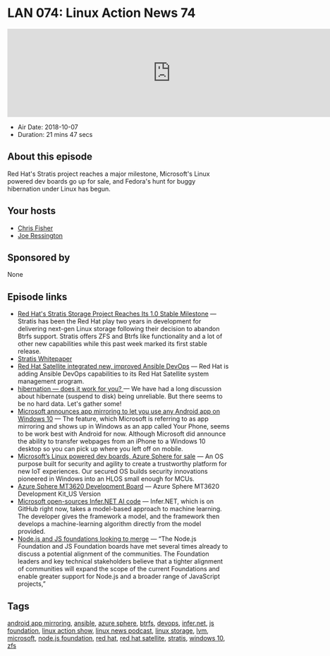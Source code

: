# LAN 074: Linux Action News 74

<iframe src="https://player.fireside.fm/v2/DAcK9LdX+yYfk6Am2?theme=dark" width="740" height="200" frameborder="0" scrolling="no"></iframe>

* Air Date: 2018-10-07
* Duration: 21 mins 47 secs

## About this episode

Red Hat's Stratis project reaches a major milestone, Microsoft's Linux powered dev boards go up for sale, and Fedora's hunt for buggy hibernation under Linux has begun.

## Your hosts
* [Chris Fisher](https://linuxactionnews.com/hosts/chris)
* [Joe Ressington](https://linuxactionnews.com/hosts/joe)

## Sponsored by

None



## Episode links

  * [Red Hat's Stratis Storage Project Reaches Its 1.0 Stable Milestone](https://www.phoronix.com/scan.php?page=news_item&px=Stratis-1.0-Released "Red Hat's Stratis Storage Project Reaches Its 1.0 Stable Milestone") — Stratis has been the Red Hat play two years in development for delivering next-gen Linux storage following their decision to abandon Btrfs support. Stratis offers ZFS and Btrfs like functionality and a lot of other new capabilities while this past week marked its first stable release. 
  * [Stratis Whitepaper ](https://stratis-storage.github.io/StratisSoftwareDesign.pdf "Stratis Whitepaper ")
  * [​Red Hat Satellite integrated new, improved Ansible DevOps](https://www.zdnet.com/article/red-hat-satellite-integrated-new-improved-ansible-devops/ "​Red Hat Satellite integrated new, improved Ansible DevOps") — Red Hat is adding Ansible DevOps capabilities to its Red Hat Satellite system management program.
  * [hibernation — does it work for you? ](https://lists.fedoraproject.org/archives/list/devel@lists.fedoraproject.org/thread/Q5KQC2SZW42I7ABJGXOZNHQLIBLU5DFO/ "hibernation — does it work for you? ") — We have had a long discussion about hibernate (suspend to disk) being unreliable. But there seems to be no hard data. Let's gather some! 
  * [Microsoft announces app mirroring to let you use any Android app on Windows 10](https://www.theverge.com/2018/10/2/17929908/microsoft-app-mirroring-android-windows-10-desktop "Microsoft announces app mirroring to let you use any Android app on Windows 10") — The feature, which Microsoft is referring to as app mirroring and shows up in Windows as an app called Your Phone, seems to be work best with Android for now. Although Microsoft did announce the ability to transfer webpages from an iPhone to a Windows 10 desktop so you can pick up where you left off on mobile.
  * [Microsoft’s Linux powered dev boards, Azure Sphere for sale](https://azure.microsoft.com/en-us/services/azure-sphere/ "Microsoft’s Linux powered dev boards, Azure Sphere for sale") — An OS purpose built for security and agility to create a trustworthy platform for new IoT experiences. Our secured OS builds security innovations pioneered in Windows into an HLOS small enough for MCUs.
  * [Azure Sphere MT3620 Development Board](https://www.seeedstudio.com/MT3620-Development-Board-for-Azure-Sphere-p-3052.html "Azure Sphere MT3620 Development Board") — Azure Sphere MT3620 Development Kit_US Version
  * [Microsoft open-sources Infer.NET AI code](https://www.theregister.co.uk/2018/10/05/imicrosoft_nfernet/ "Microsoft open-sources Infer.NET AI code") — Infer.NET, which is on GitHub right now, takes a model-based approach to machine learning. The developer gives the framework a model, and the framework then develops a machine-learning algorithm directly from the model provided.
  * [Node.js and JS foundations looking to merge](https://www.linuxfoundation.org/news/2018/10/node-js-foundation-and-js-foundation-announce-intent-to-create-joint-organization-to-support-the-broad-node-js-and-javascript-communities/ "Node.js and JS foundations looking to merge") — “The Node.js Foundation and JS Foundation boards have met several times already to discuss a potential alignment of the communities. The Foundation leaders and key technical stakeholders believe that a tighter alignment of communities will expand the scope of the current Foundations and enable greater support for Node.js and a broader range of JavaScript projects,” 



## Tags

[android app mirroring](https://linuxactionnews.com/tags/android%20app%20mirroring), [ansible](https://linuxactionnews.com/tags/ansible), [azure sphere](https://linuxactionnews.com/tags/azure%20sphere), [btrfs](https://linuxactionnews.com/tags/btrfs), [devops](https://linuxactionnews.com/tags/devops), [infer.net](https://linuxactionnews.com/tags/infer.net), [js foundation](https://linuxactionnews.com/tags/js%20foundation), [linux action show](https://linuxactionnews.com/tags/linux%20action%20show), [linux news podcast](https://linuxactionnews.com/tags/linux%20news%20podcast), [linux storage](https://linuxactionnews.com/tags/linux%20storage), [lvm](https://linuxactionnews.com/tags/lvm), [microsoft](https://linuxactionnews.com/tags/microsoft), [node.js foundation](https://linuxactionnews.com/tags/node.js%20foundation), [red hat](https://linuxactionnews.com/tags/red%20hat), [red hat satellite](https://linuxactionnews.com/tags/red%20hat%20satellite), [stratis](https://linuxactionnews.com/tags/stratis), [windows 10](https://linuxactionnews.com/tags/windows%2010), [zfs](https://linuxactionnews.com/tags/zfs)